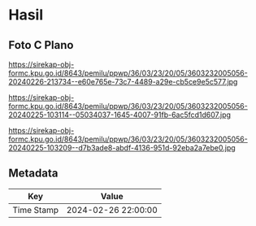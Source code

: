 # Hasil

## Foto C Plano

https://sirekap-obj-formc.kpu.go.id/8643/pemilu/ppwp/36/03/23/20/05/3603232005056-20240226-213734--e60e765e-73c7-4489-a29e-cb5ce9e5c577.jpg

https://sirekap-obj-formc.kpu.go.id/8643/pemilu/ppwp/36/03/23/20/05/3603232005056-20240225-103114--05034037-1645-4007-91fb-6ac5fcd1d607.jpg

https://sirekap-obj-formc.kpu.go.id/8643/pemilu/ppwp/36/03/23/20/05/3603232005056-20240225-103209--d7b3ade8-abdf-4136-951d-92eba2a7ebe0.jpg


## Metadata

| Key        | Value               |
| ---------- | ------------------- |
| Time Stamp | 2024-02-26 22:00:00 |




